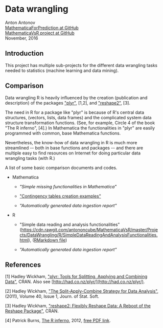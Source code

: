 # Data wrangling
Anton Antonov  
[MathematicaForPrediction at GitHub](https://github.com/antononcube/MathematicaForPrediction)  
[MathematicaVsR project at GitHub](https://github.com/antononcube/MathematicaVsR/tree/master/Projects)  
November, 2016

## Introduction

This project has multiple sub-projects for the different data wrangling tasks needed to statistics (machine learning and data mining).


## Comparison

Data wrangling R is heavily influenced by the creation (publication and description) of the packages ["plyr"](https://cran.r-project.org/web/packages/plyr/index.html), [1,2], and ["reshape2"](https://cran.r-project.org/web/packages/reshape2/index.html), [3].

The need in R for a package like "plyr" is because of R's central data structures, (vectors, lists, data frames) and the complicated system data structure transformation functions. (See, for example, Circle 4 of the book "The R inferno", [4].) In Mathematica the functionalities in "plyr" are easily programmed with common, base Mathematica functions.

Nevertheless, the know-how of data wrangling in R is much more streamlined -- both in base functions and packages -- and there are multiple easy to find resources on Internet for doing particular data wrangling tasks (with R.) 

A list of some basic comparison documents and codes.

- Mathematica

  - *"Simple missing functionalities in Mathematica"*

  - ["Contingency tables creation examples"](https://github.com/antononcube/MathematicaVsR/blob/master/Projects/DataWrangling/Mathematica/Contingency-tables-creation-examples.md)

  - *"Automatically generated data ingestion report"*

- R

  - "Simple data reading and analysis functionalities"(https://cdn.rawgit.com/antononcube/MathematicaVsR/master/Projects/DataWrangling/R/SimpleDataReadingAndAnalysisFunctionalities.html), ([RMarkdown file](https://github.com/antononcube/MathematicaVsR/blob/master/Projects/DataWrangling/R/SimpleDataReadingAndAnalysisFunctionalities.Rmd))

  - *"Automatically generated data ingestion report"*

## References

[1] Hadley Wickham, ["plyr: Tools for Splitting, Applying and Combining Data"](https://cran.r-project.org/web/packages/plyr/index.html), CRAN. Also see [http://had.co.nz/plyr/](http://had.co.nz/plyr/).

[2] Hadley Wickham, ["The Split-Apply-Combine Strategy for Data Analysis"](https://www.jstatsoft.org/article/view/v040i01/v40i01.pdf), (2011), Volume 40, Issue 1, Journ. of Stat. Soft.

[3] Hadley Wickham, ["reshape2: Flexibly Reshape Data: A Reboot of the Reshape Package"](https://cran.r-project.org/web/packages/reshape2/index.html), CRAN.

[4] Patrick Burns, [The R inferno](http://www.burns-stat.com/documents/books/the-r-inferno/), 2012, [free PDF link](http://www.burns-stat.com/pages/Tutor/R_inferno.pdf).

